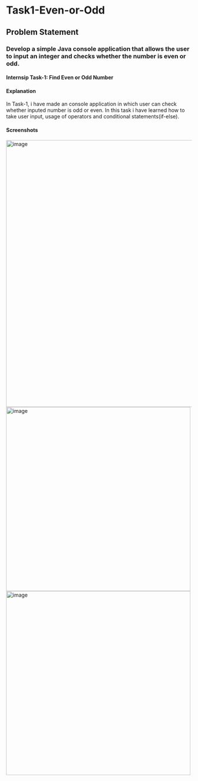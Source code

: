 # Task1-Even-or-Odd
## Problem Statement
### Develop a simple Java console application that allows the user to input an integer and checks whether the number is even or odd.
#### Internsip Task-1: Find Even or Odd Number
#### Explanation 
In Task-1, i have made an console application in which user can check whether inputed number is odd or even.
In this task i have learned how to take user input, usage of operators and conditional statements(if-else).

#### Screenshots
<img width="1366" height="725" alt="image" src="https://github.com/user-attachments/assets/6b071dda-d452-40dd-943d-858d06841a29" />
<img width="500" height="500" alt="image" src="https://github.com/user-attachments/assets/4b7be38a-d317-47af-bdf1-9d788b553e69" /> 
<img width="500" height="500" alt="image" src="https://github.com/user-attachments/assets/2e921978-cad6-4fd4-8f80-968a1eb12a78" />
